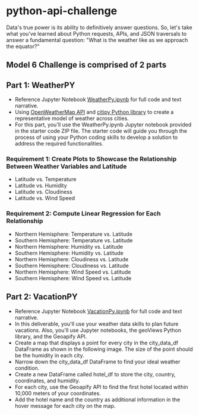 # python-api-challenge
Data's true power is its ability to definitively answer questions. So, let's take what you've learned about Python requests, APIs, and JSON traversals to answer a fundamental question: "What is the weather like as we approach the equator?"   

## Model 6 Challenge is comprised of 2 parts

## Part 1: WeatherPY 
* Reference Jupyter Notebook [WeatherPy.ipynb](https://github.com/Kre8iveEnvy/python-api-challenge/blob/main/WeatherPy/WeatherPy.ipynb) for full code and text narrative.
* Using [OpenWeatherMap API](https://openweathermap.org/api) and [citipy Python library](https://pypi.org/project/citipy/) to create a representative model of weather across cities.
* For this part, you'll use the WeatherPy.ipynb Jupyter notebook provided in the starter code ZIP file. The starter code will guide you through the process of using your Python coding skills to develop a solution to address the required functionalities.
### Requirement 1: Create Plots to Showcase the Relationship Between Weather Variables and Latitude
- Latitude vs. Temperature
- Latitude vs. Humidity
- Latitude vs. Cloudiness
- Latitude vs. Wind Speed
### Requirement 2: Compute Linear Regression for Each Relationship
- Northern Hemisphere: Temperature vs. Latitude
- Southern Hemisphere: Temperature vs. Latitude
- Northern Hemisphere: Humidity vs. Latitude
- Southern Hemisphere: Humidity vs. Latitude
- Northern Hemisphere: Cloudiness vs. Latitude
- Southern Hemisphere: Cloudiness vs. Latitude
- Northern Hemisphere: Wind Speed vs. Latitude
- Southern Hemisphere: Wind Speed vs. Latitude


## Part 2: VacationPY 
* Reference Jupyter Notebook [VacationPy.ipynb](https://github.com/Kre8iveEnvy/python-api-challenge/blob/main/WeatherPy/VacationPy.ipynb) for full code and text narrative.
* In this deliverable, you'll use your weather data skills to plan future vacations. Also, you'll use Jupyter notebooks, the geoViews Python library, and the Geoapify API.
* Create a map that displays a point for every city in the city_data_df DataFrame as shown in the following image. The size of the point should be the humidity in each city.
* Narrow down the city_data_df DataFrame to find your ideal weather condition.
* Create a new DataFrame called hotel_df to store the city, country, coordinates, and humidity.
* For each city, use the Geoapify API to find the first hotel located within 10,000 meters of your coordinates.
* Add the hotel name and the country as additional information in the hover message for each city on the map. 
